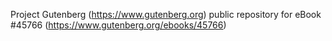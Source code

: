 Project Gutenberg (https://www.gutenberg.org) public repository for eBook #45766 (https://www.gutenberg.org/ebooks/45766)
